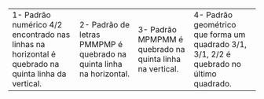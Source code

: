 <h4>
<table>
<td>1- Padrão numérico 4/2 encontrado nas linhas na horizontal é quebrado na quinta linha da vertical.</td>
<td>2- Padrão de letras PMMPMP é quebrado na quinta linha na horizontal.</td>
<td>3- Padrão MPMPMM é quebrado na quinta linha na vertical.</td>
<td>4- Padrão geométrico que forma um quadrado 3/1, 3/1, 2/2 é quebrado no último quadrado.</td>
</table>
</h4>
